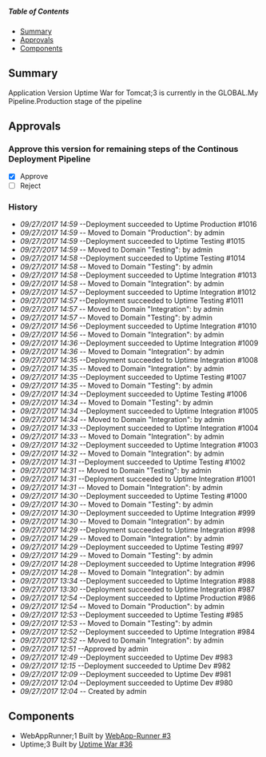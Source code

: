 ##### Table of Contents
+ [Summary](#summary)
+ [Approvals](#approvals)
+ [Components](#components)
## Summary
Application Version Uptime War for Tomcat;3 is currently in the GLOBAL.My Pipeline.Production stage of the pipeline
## Approvals
### Approve this version for remaining steps of the Continous Deployment Pipeline
- [X] Approve
- [ ] Reject
### History
* *09/27/2017 14:59* --Deployment succeeded to Uptime Production #1016
* *09/27/2017 14:59* -- Moved to Domain "Production": 
 by admin
* *09/27/2017 14:59* --Deployment succeeded to Uptime Testing #1015
* *09/27/2017 14:59* -- Moved to Domain "Testing": 
 by admin
* *09/27/2017 14:58* --Deployment succeeded to Uptime Testing #1014
* *09/27/2017 14:58* -- Moved to Domain "Testing": 
 by admin
* *09/27/2017 14:58* --Deployment succeeded to Uptime Integration #1013
* *09/27/2017 14:58* -- Moved to Domain "Integration": 
 by admin
* *09/27/2017 14:57* --Deployment succeeded to Uptime Integration #1012
* *09/27/2017 14:57* --Deployment succeeded to Uptime Testing #1011
* *09/27/2017 14:57* -- Moved to Domain "Integration": 
 by admin
* *09/27/2017 14:57* -- Moved to Domain "Testing": 
 by admin
* *09/27/2017 14:56* --Deployment succeeded to Uptime Integration #1010
* *09/27/2017 14:56* -- Moved to Domain "Integration": 
 by admin
* *09/27/2017 14:36* --Deployment succeeded to Uptime Integration #1009
* *09/27/2017 14:36* -- Moved to Domain "Integration": 
 by admin
* *09/27/2017 14:35* --Deployment succeeded to Uptime Integration #1008
* *09/27/2017 14:35* -- Moved to Domain "Integration": 
 by admin
* *09/27/2017 14:35* --Deployment succeeded to Uptime Testing #1007
* *09/27/2017 14:35* -- Moved to Domain "Testing": 
 by admin
* *09/27/2017 14:34* --Deployment succeeded to Uptime Testing #1006
* *09/27/2017 14:34* -- Moved to Domain "Testing": 
 by admin
* *09/27/2017 14:34* --Deployment succeeded to Uptime Integration #1005
* *09/27/2017 14:34* -- Moved to Domain "Integration": 
 by admin
* *09/27/2017 14:33* --Deployment succeeded to Uptime Integration #1004
* *09/27/2017 14:33* -- Moved to Domain "Integration": 
 by admin
* *09/27/2017 14:32* --Deployment succeeded to Uptime Integration #1003
* *09/27/2017 14:32* -- Moved to Domain "Integration": 
 by admin
* *09/27/2017 14:31* --Deployment succeeded to Uptime Testing #1002
* *09/27/2017 14:31* -- Moved to Domain "Testing": 
 by admin
* *09/27/2017 14:31* --Deployment succeeded to Uptime Integration #1001
* *09/27/2017 14:31* -- Moved to Domain "Integration": 
 by admin
* *09/27/2017 14:30* --Deployment succeeded to Uptime Testing #1000
* *09/27/2017 14:30* -- Moved to Domain "Testing": 
 by admin
* *09/27/2017 14:30* --Deployment succeeded to Uptime Integration #999
* *09/27/2017 14:30* -- Moved to Domain "Integration": 
 by admin
* *09/27/2017 14:29* --Deployment succeeded to Uptime Integration #998
* *09/27/2017 14:29* -- Moved to Domain "Integration": 
 by admin
* *09/27/2017 14:29* --Deployment succeeded to Uptime Testing #997
* *09/27/2017 14:29* -- Moved to Domain "Testing": 
 by admin
* *09/27/2017 14:28* --Deployment succeeded to Uptime Integration #996
* *09/27/2017 14:28* -- Moved to Domain "Integration": 
 by admin
* *09/27/2017 13:34* --Deployment succeeded to Uptime Integration #988
* *09/27/2017 13:30* --Deployment succeeded to Uptime Integration #987
* *09/27/2017 12:54* --Deployment succeeded to Uptime Production #986
* *09/27/2017 12:54* -- Moved to Domain "Production": 
 by admin
* *09/27/2017 12:53* --Deployment succeeded to Uptime Testing #985
* *09/27/2017 12:53* -- Moved to Domain "Testing": 
 by admin
* *09/27/2017 12:52* --Deployment succeeded to Uptime Integration #984
* *09/27/2017 12:52* -- Moved to Domain "Integration": 
 by admin
* *09/27/2017 12:51* --Approved by admin
* *09/27/2017 12:49* --Deployment succeeded to Uptime Dev #983
* *09/27/2017 12:15* --Deployment succeeded to Uptime Dev #982
* *09/27/2017 12:09* --Deployment succeeded to Uptime Dev #981
* *09/27/2017 12:04* --Deployment succeeded to Uptime Dev #980
* *09/27/2017 12:04* -- Created by admin
## Components
* WebAppRunner;1 Built by [WebApp-Runner #3](http://rocket:28080/job/WebApp-Runner/3)
* Uptime;3 Built by [Uptime War #36](http://rocket:28080/job/Uptime%20War/36)
